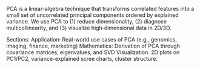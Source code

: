 PCA is a linear-algebra technique that transforms correlated features into a small set of uncorrelated principal components ordered by explained variance. 
We use PCA to (1) reduce dimensionality, (2) diagnose multicollinearity, and (3) visualize high‑dimensional data in 2D/3D.

Sections:
Application: Real-world use cases of PCA (e.g., genomics, imaging, finance, marketing)
Mathematics: Derivation of PCA through covariance matrices, eigenvalues, and SVD
Visualization: 2D plots on PC1/PC2, variance-explained scree charts, cluster structure.
